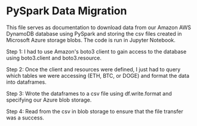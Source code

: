 # PySpark Data Migration

This file serves as documentation to download data from our Amazon AWS DynamoDB database using PySpark and storing the csv files created in Microsoft Azure storage blobs.
The code is run in Jupyter Notebook. 

Step 1: I had to use Amazon's boto3 client to gain access to the database using boto3.client and boto3.resource.

Step 2: Once the client and resources were defined, I just had to query which tables we were accessing (ETH, BTC, or DOGE) and format the data into dataframes.

Step 3: Wrote the dataframes to a csv file using df.write.format and specifying our Azure blob storage.

Step 4: Read from the csv in blob storage to ensure that the file transfer was a success.
